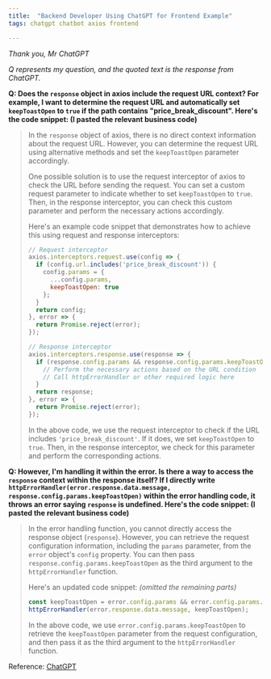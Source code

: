```yaml
---
title:  "Backend Developer Using ChatGPT for Frontend Example"
tags: chatgpt chatbot axios frontend

---
```


*Thank you, Mr ChatGPT*

*Q represents my question, and the quoted text is the response from ChatGPT.*

**Q: Does the `response` object in axios include the request URL context? For example, I want to determine the request URL and automatically set `keepToastOpen` to `true` if the path contains "price_break_discount". Here's the code snippet: (I pasted the relevant business code)**

> In the `response` object of axios, there is no direct context information about the request URL. However, you can determine the request URL using alternative methods and set the `keepToastOpen` parameter accordingly.
>
> One possible solution is to use the request interceptor of axios to check the URL before sending the request. You can set a custom request parameter to indicate whether to set `keepToastOpen` to `true`. Then, in the response interceptor, you can check this custom parameter and perform the necessary actions accordingly.
>
> Here's an example code snippet that demonstrates how to achieve this using request and response interceptors:
>
> ```javascript
> // Request interceptor
> axios.interceptors.request.use(config => {
>   if (config.url.includes('price_break_discount')) {
>     config.params = {
>       ...config.params,
>       keepToastOpen: true
>     };
>   }
>   return config;
> }, error => {
>   return Promise.reject(error);
> });
> 
> // Response interceptor
> axios.interceptors.response.use(response => {
>   if (response.config.params && response.config.params.keepToastOpen) {
>     // Perform the necessary actions based on the URL condition
>     // Call httpErrorHandler or other required logic here
>   }
>   return response;
> }, error => {
>   return Promise.reject(error);
> });
> ```
>
> In the above code, we use the request interceptor to check if the URL includes `'price_break_discount'`. If it does, we set `keepToastOpen` to `true`. Then, in the response interceptor, we check for this parameter and perform the corresponding actions.

**Q: However, I'm handling it within the error. Is there a way to access the `response` context within the response itself? If I directly write `httpErrorHandler(error.response.data.message, response.config.params.keepToastOpen)` within the error handling code, it throws an error saying `response` is undefined. Here's the code snippet: (I pasted the relevant business code)**

> In the error handling function, you cannot directly access the response object (`response`). However, you can retrieve the request configuration information, including the `params` parameter, from the `error` object's `config` property. You can then pass `response.config.params.keepToastOpen` as the third argument to the `httpErrorHandler` function.
>
> Here's an updated code snippet: *(omitted the remaining parts)*
>
> ```javascript
> const keepToastOpen = error.config.params && error.config.params.keepToastOpen;
> httpErrorHandler(error.response.data.message, keepToastOpen);
> ```
>
> In the above code, we use `error.config.params.keepToastOpen` to retrieve the `keepToastOpen` parameter from the request configuration, and then pass it as the third argument to the `httpErrorHandler` function.

Reference: [ChatGPT](https://chat.openai.com/)
